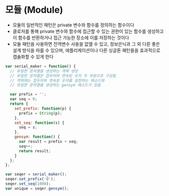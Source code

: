 # 모듈 \(Module\)

* 모듈의 일반적인 패턴은 private 변수와 함수를 정의하는 함수이다
* 클로저를 통해 private 변수와 함수에 접근할 수 있는 권한이 있는 함수를 생성하고 이 함수를 반환하거나 접근 가능한 장소에 이를 저장하는 것이다
* 모듈 패턴을 사용하면 전역변수 사용을 없앨 수 있고, 정보은닉과 그 외 다른 좋은 설계 방식을 따를 수 있으며, 애플리케이션이나 다른 싱글톤 패턴들을 효과적으로 캡슐화할 수 있게 한다

```javascript
var serial_maker = function() {
  // 유일한 문자열을 생성하는 객체 생성
  // 유일한 문자열은 접두어와 연속된 숫자 두 부분으로 구성됨
  // 객체에는 접두어와 연속된 숫자를 설정하는 메소드와
  // 유일한 문자열을 생성하는 gensym 메소드가 있음

  var prefix = '';
  var seq = 0;
  return {
    set_prefix: function(p) {
      prefix = String(p);
    },
    set_seq: function(s) {
      seq = s;
    },
    gensym: function() {
      var result = prefix + seq;
      seq++;
      return result;
    }
  };
};

var seqer = serial_maker();
seqer.set_prefix('Q');
seqer.set_seq(1000);
var unique = seqer.gensym();
```

